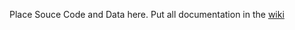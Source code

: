Place Souce Code and Data here. Put all documentation in the [wiki](https://github.com/BMKEG/force-protocols/wiki)


